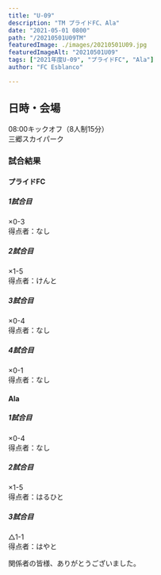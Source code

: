 ```yaml
---
title: "U-09"
description: "TM プライドFC、Ala"
date: "2021-05-01 0800"
path: "/20210501U09TM"
featuredImage: ./images/20210501U09.jpg
featuredImageAlt: "20210501U09"
tags: ["2021年度U-09", "プライドFC", "Ala"]
author: "FC Esblanco"

---
```



## 日時・会場

08:00キックオフ（8人制15分）  
三郷スカイパーク

### 試合結果

#### プライドFC

#####  1試合目  
×0-3  
得点者：なし

##### 2試合目  
×1-5  
得点者：けんと

##### 3試合目  
×0-4  
得点者：なし

##### 4試合目  
×0-1  
得点者：なし

#### Ala

##### 1試合目
×0-4  
得点者：なし

##### 2試合目  
×1-5    
得点者：はるひと

##### 3試合目  
△1-1    
得点者：はやと


関係者の皆様、ありがとうございました。

